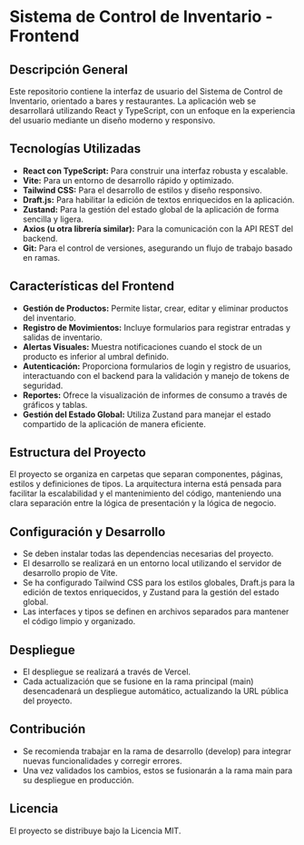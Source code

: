 # Sistema de Control de Inventario - Frontend

## Descripción General

Este repositorio contiene la interfaz de usuario del Sistema de Control de Inventario, orientado a bares y restaurantes. La aplicación web se desarrollará utilizando React y TypeScript, con un enfoque en la experiencia del usuario mediante un diseño moderno y responsivo.

## Tecnologías Utilizadas

- **React con TypeScript:** Para construir una interfaz robusta y escalable.
- **Vite:** Para un entorno de desarrollo rápido y optimizado.
- **Tailwind CSS:** Para el desarrollo de estilos y diseño responsivo.
- **Draft.js:** Para habilitar la edición de textos enriquecidos en la aplicación.
- **Zustand:** Para la gestión del estado global de la aplicación de forma sencilla y ligera.
- **Axios (u otra librería similar):** Para la comunicación con la API REST del backend.
- **Git:** Para el control de versiones, asegurando un flujo de trabajo basado en ramas.

## Características del Frontend

- **Gestión de Productos:** Permite listar, crear, editar y eliminar productos del inventario.
- **Registro de Movimientos:** Incluye formularios para registrar entradas y salidas de inventario.
- **Alertas Visuales:** Muestra notificaciones cuando el stock de un producto es inferior al umbral definido.
- **Autenticación:** Proporciona formularios de login y registro de usuarios, interactuando con el backend para la validación y manejo de tokens de seguridad.
- **Reportes:** Ofrece la visualización de informes de consumo a través de gráficos y tablas.
- **Gestión del Estado Global:** Utiliza Zustand para manejar el estado compartido de la aplicación de manera eficiente.

## Estructura del Proyecto

El proyecto se organiza en carpetas que separan componentes, páginas, estilos y definiciones de tipos. La arquitectura interna está pensada para facilitar la escalabilidad y el mantenimiento del código, manteniendo una clara separación entre la lógica de presentación y la lógica de negocio.

## Configuración y Desarrollo

- Se deben instalar todas las dependencias necesarias del proyecto.
- El desarrollo se realizará en un entorno local utilizando el servidor de desarrollo propio de Vite.
- Se ha configurado Tailwind CSS para los estilos globales, Draft.js para la edición de textos enriquecidos, y Zustand para la gestión del estado global.
- Las interfaces y tipos se definen en archivos separados para mantener el código limpio y organizado.

## Despliegue

- El despliegue se realizará a través de Vercel.
- Cada actualización que se fusione en la rama principal (main) desencadenará un despliegue automático, actualizando la URL pública del proyecto.

## Contribución

- Se recomienda trabajar en la rama de desarrollo (develop) para integrar nuevas funcionalidades y corregir errores.
- Una vez validados los cambios, estos se fusionarán a la rama main para su despliegue en producción.

## Licencia

El proyecto se distribuye bajo la Licencia MIT.
